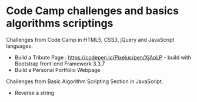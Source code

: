 # Code Camp challenges and basics algorithms scriptings

Challenges from Code Camp in HTML5, CSS3, jQuery and JavaScript languages.

* Build a Tribute Page : https://codepen.io/Pixelus/pen/XjApLP  - build with Bootstrap front-end Framework 3.3.7
* Build a Personal Portfolio Webpage


Challenges from Basic Algorithm Scripting Section in JavaScript.

* Reverse a string
